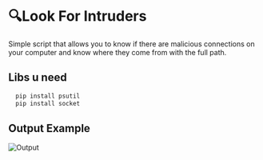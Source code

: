 
# 🔍Look For Intruders

Simple script that allows you to know if there are malicious connections on your computer and know where they come from with the full path. 



## Libs u need


```bash
  pip install psutil
  pip install socket
```

## Output Example 
![Output](https://i.imgur.com/VLQpfeQ.png)

